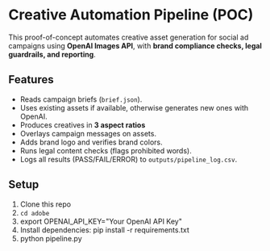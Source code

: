 # Creative Automation Pipeline (POC)

This proof-of-concept automates creative asset generation for social ad campaigns using **OpenAI Images API**, with **brand compliance checks, legal guardrails, and reporting**.

## Features
- Reads campaign briefs (`brief.json`).
- Uses existing assets if available, otherwise generates new ones with OpenAI.
- Produces creatives in **3 aspect ratios**
- Overlays campaign messages on assets.
- Adds brand logo and verifies brand colors.
- Runs legal content checks (flags prohibited words).
- Logs all results (PASS/FAIL/ERROR) to `outputs/pipeline_log.csv`.

## Setup
1. Clone this repo
2. `cd adobe`
3. export OPENAI_API_KEY="Your OpenAI API Key"
4. Install dependencies:
   pip install -r requirements.txt
5. python pipeline.py

